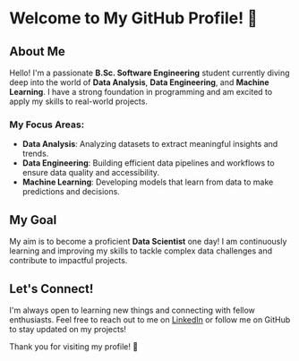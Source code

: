 # Welcome to My GitHub Profile! 👋

## About Me
Hello! I'm a passionate **B.Sc. Software Engineering** student currently diving deep into the world of **Data Analysis**, **Data Engineering**, and **Machine Learning**. I have a strong foundation in programming and am excited to apply my skills to real-world projects.

### My Focus Areas:
- **Data Analysis**: Analyzing datasets to extract meaningful insights and trends.
- **Data Engineering**: Building efficient data pipelines and workflows to ensure data quality and accessibility.
- **Machine Learning**: Developing models that learn from data to make predictions and decisions.

## My Goal
My aim is to become a proficient **Data Scientist** one day! I am continuously learning and improving my skills to tackle complex data challenges and contribute to impactful projects.

## Let's Connect!
I'm always open to learning new things and connecting with fellow enthusiasts. Feel free to reach out to me on [LinkedIn](www.linkedin.com/in/iffataranowshin) or follow me on GitHub to stay updated on my projects!

Thank you for visiting my profile! 🚀


